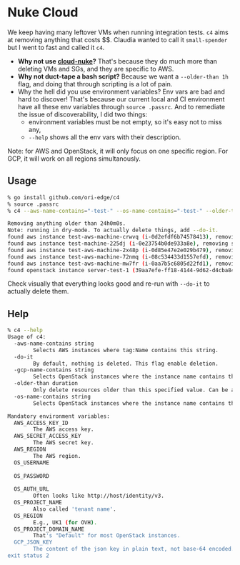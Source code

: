 # Nuke Cloud

We keep having many leftover VMs when running integration tests. `c4` aims
at removing anything that costs $$. Claudia wanted to call it
`small-spender` but I went to fast and called it `c4`.

- **Why not use [cloud-nuke](https://github.com/gruntwork-io/cloud-nuke)?**
  That's because they do much more than deleting VMs and SGs, and they are
  specific to AWS.
- **Why not duct-tape a bash script?** Because we want a `--older-than 1h`
  flag, and doing that through scripting is a lot of pain.
- Why the hell did you use environment variables? Env vars are bad and hard
  to discover! That's because our current local and CI environment have all
  these env variables through `source .passrc`. And to remediate the issue
  of discoverability, I did two things:
  - environment variables must be not empty, so it's easy not to miss
      any,
  - `--help` shows all the env vars with their description.

Note: for AWS and OpenStack, it will only focus on one specific region. For
GCP, it will work on all regions simultanously.

## Usage

```sh
% go install github.com/ori-edge/c4
% source .passrc
% c4 --aws-name-contains="-test-" --os-name-contains="-test-" --older-than=24h

Removing anything older than 24h0m0s.
Note: running in dry-mode. To actually delete things, add --do-it.
found aws instance test-aws-machine-crwvq (i-0d2efdf6b74578413), removing since age is 171h17m33.371533s
found aws instance test-machine-225dj (i-0e23754b0de933a8e), removing since age is 216h0m13.371556s
found aws instance test-aws-machine-2x48p (i-0d85e47e2e029b479), removing since age is 192h39m34.371561s
found aws instance test-aws-machine-72nmq (i-08c534433d1557efd), removing since age is 215h48m52.371565s
found aws instance test-aws-machine-mw7fr (i-0aa7b5c6805d22fd1), removing since age is 188h10m19.371569s
found openstack instance server-test-1 (39aa7efe-ff18-4144-9d62-d4cba84dbd47), keeping it since age is 2m37.175715s
```

Check visually that everything looks good and re-run with `--do-it` to
actually delete them.

## Help

```sh
% c4 --help
Usage of c4:
  -aws-name-contains string
    	Selects AWS instances where tag:Name contains this string.
  -do-it
    	By default, nothing is deleted. This flag enable deletion.
  -gcp-name-contains string
    	Selects OpenStack instances where the instance name contains this string.
  -older-than duration
    	Only delete resources older than this specified value. Can be any valid Go duration, such as 10m or 8h. (default 24h0m0s)
  -os-name-contains string
    	Selects OpenStack instances where the instance name contains this string.

Mandatory environment variables:
  AWS_ACCESS_KEY_ID
    	The AWS access key.
  AWS_SECRET_ACCESS_KEY
    	The AWS secret key.
  AWS_REGION
    	The AWS region.
  OS_USERNAME
    	
  OS_PASSWORD
    	
  OS_AUTH_URL
    	Often looks like http://host/identity/v3.
  OS_PROJECT_NAME
    	Also called 'tenant name'.
  OS_REGION
    	E.g., UK1 (for OVH).
  OS_PROJECT_DOMAIN_NAME
    	That's "Default" for most OpenStack instances.
  GCP_JSON_KEY
    	The content of the json key in plain text, not base-64 encoded.
exit status 2

```
